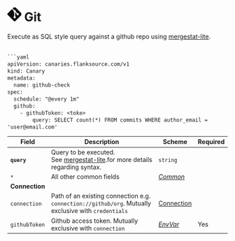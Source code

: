 # <img src='https://raw.githubusercontent.com/flanksource/flanksource-ui/main/src/icons/git.svg' style='height: 32px'/> Git

Execute as SQL style query against a github repo using [mergestat-lite](https://github.com/mergestat/mergestat-lite).

```

```yaml
apiVersion: canaries.flanksource.com/v1
kind: Canary
metadata:
  name: github-check
spec:
  schedule: "@every 1m"
  github:
    - githubToken: <toke>
    	query: SELECT count(*) FROM commits WHERE author_email = 'user@email.com'
```

| Field          | Description                                                  | Scheme                                            | Required |
| -------------- | ------------------------------------------------------------ | ------------------------------------------------- | -------- |
| **`query`**    | Query to be executed.<br>See [mergestat-lite](https://github.com/mergestat/mergestat-lite).for more details regarding syntax. | `string`                                          |          |
| `*`            | All other common fields                                      | [*Common*](../common)                             |          |
| **Connection** |                                                              |                                                   |          |
| `connection`   | Path of an existing connection e.g. `connection://github/org`. Mutually exclusive with `credentials` | [Connection](../../concepts/connections)          |          |
| `githubToken`  | Github access token. Mutually exclusive with `connection`    | [*EnvVar*](../../concepts/authentication/#envvar) | Yes      |
